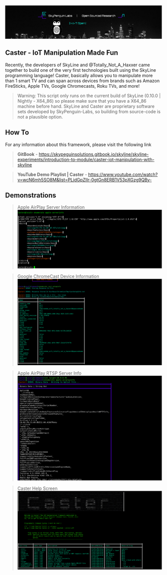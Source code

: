 ![](Assets/IoTOpenImage.png)

## Caster - IoT Manipulation Made Fun
Recently, the developers of SkyLine and @Totally_Not_A_Haxxer came together to build one of the very first technologies built using the SkyLine programming language! Caster, basically allows you to manipulate more than 1 
smart TV and can span across devices from brands such as Amazon FireSticks, Apple TVs, Google Chromecasts, Roku TVs, and more!

> Warning: This script only runs on the current build of SkyLine (0.10.0 | Nightly - X64_86) so please make sure that you have a X64_86 machine before hand. SkyLine and Caster are proprietary software sets developed by SkyPenguin-Labs, so building from source-code is not a plausible option. 

## How To

For any information about this framework, please visit the following link

> **GitBook** - https://skypeguinsolutions.gitbook.io/skyline/skyline-experiments/introduction-to-module/caster-iot-manipulation-with-skyline

> **YouTube Demo Playlist | Caster** - https://www.youtube.com/watch?v=wcN6mh5SO8M&list=PLjdGpZIIr-0gtGn8ERB1V53pXGzg9QBy-

## Demonstrations

> Apple AirPlay Server Information
![](Assets/Caster_Apple-ServerInfo.png)

> Google ChromeCast Device Information
![](Assets/ChromeCastSetup_Caster.png)

> Apple AirPlay RTSP Server Info
![](Assets/Caster_AirPlayinfo.png)

> Caster Help Screen
![](Assets/Caster_Demo_Help.png)
